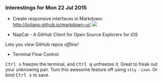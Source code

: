 ### Interestings for Mon 22 Jul 2015

*  Create responsive interfaces in Markdown: http://jjuliano.github.io/markdown-ui/
![](http://i.imgur.com/UakNFVj.png)

* NapCat - A GitHub Client for Open Source Explorers for iOS

Lets you _view_ GitHub repos _offline_! 

* Terminal Flow Control 

<kbd>Ctrl s</kbd> freezes the terminal, and <kbd>Ctrl q</kbd> unfreezes it. Great to freak out your unknowing pair. Turn this awesome feature off using `stty -ixon`. Or bind <kbd>Ctrl s</kbd> to save. 
